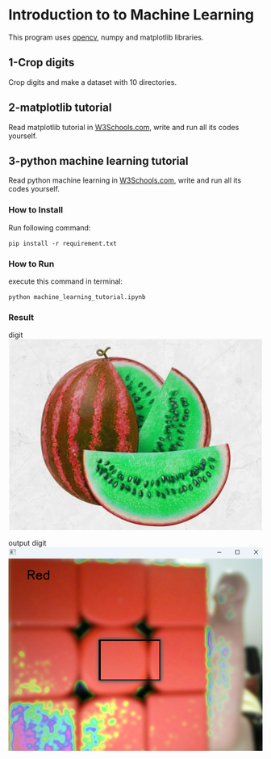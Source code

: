 # Introduction to to Machine Learning
This program uses [opencv](https://github.com/opencv/opencv), numpy and matplotlib libraries.

## 1-Crop digits
Crop digits and make a dataset with 10 directories.

## 2-matplotlib tutorial

Read matplotlib tutorial in [W3Schools.com](https://www.w3schools.com/), write and run all its codes yourself.

## 3-python machine learning tutorial
Read python machine learning in [W3Schools.com](https://www.w3schools.com/), write and run all its codes yourself.

### How to Install
Run following command:
```
pip install -r requirement.txt
```

### How to Run
execute this command in terminal:
```
python machine_learning_tutorial.ipynb
```

### Result
digit![](https://raw.githubusercontent.com/Farokhlagha/PyImageProcessing/main/PyIP36_HSV_Color_Space/output/materwelon-HSV.jpg)

output digit![](https://raw.githubusercontent.com/Farokhlagha/PyImageProcessing/main/PyIP36_HSV_Color_Space/output/recognition.png)

